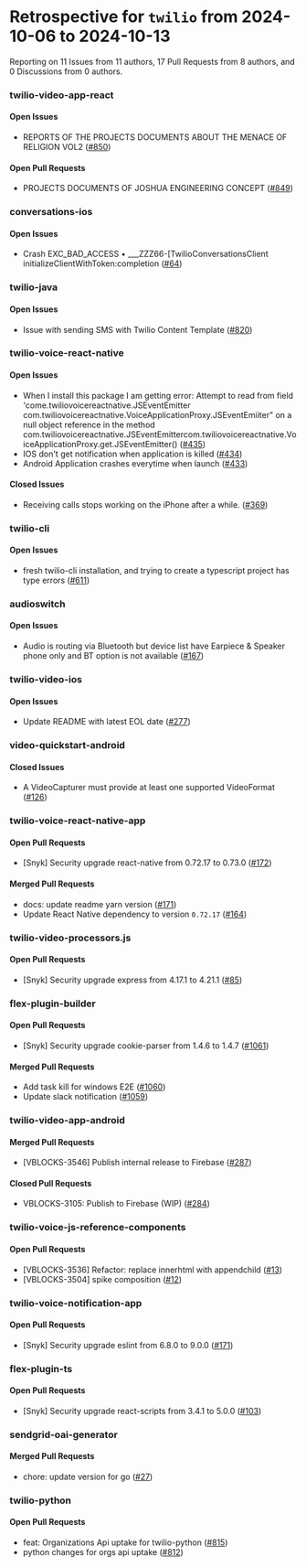 # Retrospective for `twilio` from 2024-10-06 to 2024-10-13

Reporting on 11 Issues from 11 authors, 17 Pull Requests from 8 authors, and 0 Discussions from 0 authors.


### twilio-video-app-react

#### Open Issues

- REPORTS OF THE PROJECTS DOCUMENTS ABOUT THE MENACE OF RELIGION VOL2  ([#850](https://github.com/twilio/twilio-video-app-react/issues/850))

#### Open Pull Requests

- PROJECTS DOCUMENTS OF JOSHUA ENGINEERING CONCEPT ([#849](https://github.com/twilio/twilio-video-app-react/pull/849))

### conversations-ios

#### Open Issues

- Crash EXC_BAD_ACCESS • ___ZZZ66-[TwilioConversationsClient initializeClientWithToken:completion ([#64](https://github.com/twilio/conversations-ios/issues/64))

### twilio-java

#### Open Issues

- Issue with sending SMS with Twilio Content Template  ([#820](https://github.com/twilio/twilio-java/issues/820))

### twilio-voice-react-native

#### Open Issues

- When I install this package I am getting error: Attempt to read from field 'come.twiliovoicereactnative.JSEventEmitter com.twiliovoicereactnative.VoiceApplicationProxy.JSEventEmiiter" on a null object reference in the method com.twiliovoicereactnative.JSEventEmittercom.twiliovoicereactnative.VoiceApplicationProxy.get.JSEventEmitter() ([#435](https://github.com/twilio/twilio-voice-react-native/issues/435))
- IOS don't get notification when application is killed ([#434](https://github.com/twilio/twilio-voice-react-native/issues/434))
- Android Application crashes everytime when launch ([#433](https://github.com/twilio/twilio-voice-react-native/issues/433))

#### Closed Issues

- Receiving calls stops working on the iPhone after a while. ([#369](https://github.com/twilio/twilio-voice-react-native/issues/369))

### twilio-cli

#### Open Issues

- fresh twilio-cli installation, and trying to create  a typescript project has type errors ([#611](https://github.com/twilio/twilio-cli/issues/611))

### audioswitch

#### Open Issues

- Audio is routing via Bluetooth but device list have Earpiece & Speaker phone only and BT option is not available ([#167](https://github.com/twilio/audioswitch/issues/167))

### twilio-video-ios

#### Open Issues

- Update README with latest EOL date ([#277](https://github.com/twilio/twilio-video-ios/issues/277))

### video-quickstart-android

#### Closed Issues

- A VideoCapturer must provide at least one supported VideoFormat ([#126](https://github.com/twilio/video-quickstart-android/issues/126))

### twilio-voice-react-native-app

#### Open Pull Requests

- [Snyk] Security upgrade react-native from 0.72.17 to 0.73.0 ([#172](https://github.com/twilio/twilio-voice-react-native-app/pull/172))

#### Merged Pull Requests

- docs: update readme yarn version ([#171](https://github.com/twilio/twilio-voice-react-native-app/pull/171))
- Update React Native dependency to version `0.72.17` ([#164](https://github.com/twilio/twilio-voice-react-native-app/pull/164))

### twilio-video-processors.js

#### Open Pull Requests

- [Snyk] Security upgrade express from 4.17.1 to 4.21.1 ([#85](https://github.com/twilio/twilio-video-processors.js/pull/85))

### flex-plugin-builder

#### Open Pull Requests

- [Snyk] Security upgrade cookie-parser from 1.4.6 to 1.4.7 ([#1061](https://github.com/twilio/flex-plugin-builder/pull/1061))

#### Merged Pull Requests

- Add task kill for windows E2E ([#1060](https://github.com/twilio/flex-plugin-builder/pull/1060))
- Update slack notification ([#1059](https://github.com/twilio/flex-plugin-builder/pull/1059))

### twilio-video-app-android

#### Merged Pull Requests

- [VBLOCKS-3546] Publish internal release to Firebase ([#287](https://github.com/twilio/twilio-video-app-android/pull/287))

#### Closed Pull Requests

- VBLOCKS-3105: Publish to Firebase (WIP) ([#284](https://github.com/twilio/twilio-video-app-android/pull/284))

### twilio-voice-js-reference-components

#### Open Pull Requests

- [VBLOCKS-3536] Refactor: replace innerhtml with appendchild ([#13](https://github.com/twilio/twilio-voice-js-reference-components/pull/13))
- [VBLOCKS-3504] spike composition ([#12](https://github.com/twilio/twilio-voice-js-reference-components/pull/12))

### twilio-voice-notification-app

#### Open Pull Requests

- [Snyk] Security upgrade eslint from 6.8.0 to 9.0.0 ([#171](https://github.com/twilio/twilio-voice-notification-app/pull/171))

### flex-plugin-ts

#### Open Pull Requests

- [Snyk] Security upgrade react-scripts from 3.4.1 to 5.0.0 ([#103](https://github.com/twilio/flex-plugin-ts/pull/103))

### sendgrid-oai-generator

#### Merged Pull Requests

- chore: update version for go ([#27](https://github.com/twilio/sendgrid-oai-generator/pull/27))

### twilio-python

#### Open Pull Requests

- feat: Organizations Api uptake for twilio-python ([#815](https://github.com/twilio/twilio-python/pull/815))
- python changes for orgs api uptake ([#812](https://github.com/twilio/twilio-python/pull/812))
